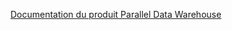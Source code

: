   [Documentation du produit Parallel Data Warehouse](https://www.microsoft.com/download/details.aspx?id=51610)  
